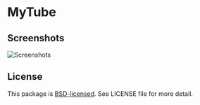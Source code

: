 # MyTube

## Screenshots

![Screenshots](http://dl.dropbox.com/u/10533595/MyTube.png)

## License

This package is [BSD-licensed](http://www.opensource.org/licenses/BSD-3-Clause). See LICENSE file for more detail.